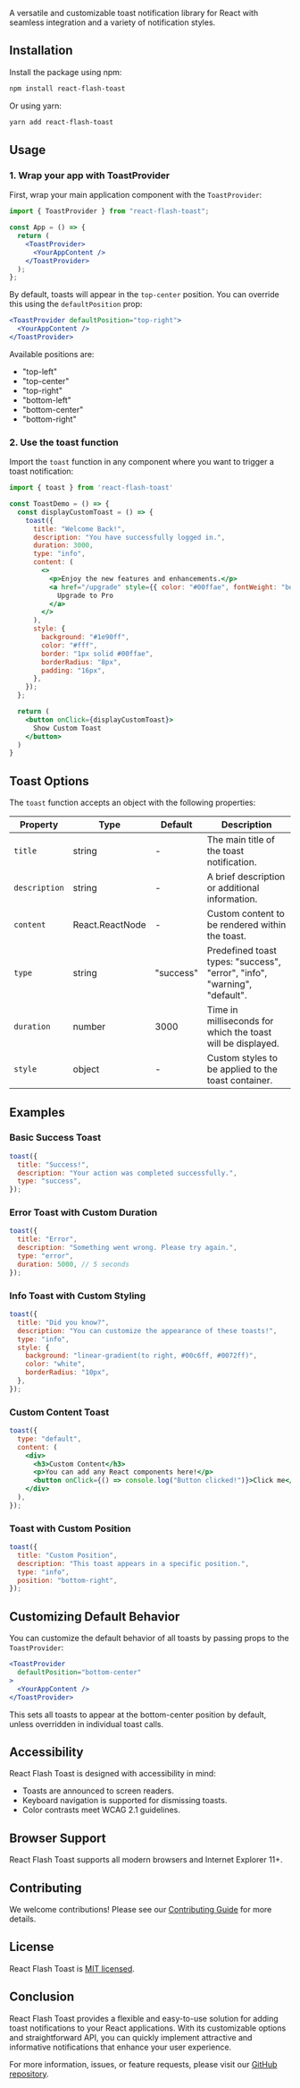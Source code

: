 A versatile and customizable toast notification library for React with seamless integration and a variety of notification styles.

## Installation

Install the package using npm:

```bash
npm install react-flash-toast
```

Or using yarn:

```bash
yarn add react-flash-toast
```

## Usage

### 1. Wrap your app with ToastProvider

First, wrap your main application component with the `ToastProvider`:

```jsx
import { ToastProvider } from "react-flash-toast";

const App = () => {
  return (
    <ToastProvider>
      <YourAppContent />
    </ToastProvider>
  );
};
```

By default, toasts will appear in the `top-center` position. You can override this using the `defaultPosition` prop:

```jsx
<ToastProvider defaultPosition="top-right">
  <YourAppContent />
</ToastProvider>
```

Available positions are:
- "top-left"
- "top-center"
- "top-right"
- "bottom-left"
- "bottom-center"
- "bottom-right"

### 2. Use the toast function

Import the `toast` function in any component where you want to trigger a toast notification:

```jsx
import { toast } from 'react-flash-toast'

const ToastDemo = () => {
  const displayCustomToast = () => {
    toast({
      title: "Welcome Back!",
      description: "You have successfully logged in.",
      duration: 3000,
      type: "info",
      content: (
        <>
          <p>Enjoy the new features and enhancements.</p>
          <a href="/upgrade" style={{ color: "#00ffae", fontWeight: "bold" }}>
            Upgrade to Pro
          </a>
        </>
      ),
      style: {
        background: "#1e90ff",
        color: "#fff",
        border: "1px solid #00ffae",
        borderRadius: "8px",
        padding: "16px",
      },
    });
  };

  return (
    <button onClick={displayCustomToast}>
      Show Custom Toast
    </button>
  )
}

```

## Toast Options

The `toast` function accepts an object with the following properties:

| Property | Type | Default | Description |
|----------|------|---------|-------------|
| `title` | string | - | The main title of the toast notification. |
| `description` | string | - | A brief description or additional information. |
| `content` | React.ReactNode | - | Custom content to be rendered within the toast. |
| `type` | string | "success" | Predefined toast types: "success", "error", "info", "warning", "default". |
| `duration` | number | 3000 | Time in milliseconds for which the toast will be displayed. |
| `style` | object | - | Custom styles to be applied to the toast container. |

## Examples

### Basic Success Toast

```jsx
toast({
  title: "Success!",
  description: "Your action was completed successfully.",
  type: "success",
});
```

### Error Toast with Custom Duration

```jsx
toast({
  title: "Error",
  description: "Something went wrong. Please try again.",
  type: "error",
  duration: 5000, // 5 seconds
});
```

### Info Toast with Custom Styling

```jsx
toast({
  title: "Did you know?",
  description: "You can customize the appearance of these toasts!",
  type: "info",
  style: {
    background: "linear-gradient(to right, #00c6ff, #0072ff)",
    color: "white",
    borderRadius: "10px",
  },
});
```

### Custom Content Toast

```jsx
toast({
  type: "default",
  content: (
    <div>
      <h3>Custom Content</h3>
      <p>You can add any React components here!</p>
      <button onClick={() => console.log("Button clicked!")}>Click me</button>
    </div>
  ),
});
```

### Toast with Custom Position

```jsx
toast({
  title: "Custom Position",
  description: "This toast appears in a specific position.",
  type: "info",
  position: "bottom-right",
});
```

## Customizing Default Behavior

You can customize the default behavior of all toasts by passing props to the `ToastProvider`:

```jsx
<ToastProvider 
  defaultPosition="bottom-center"
>
  <YourAppContent />
</ToastProvider>
```

This sets all toasts to appear at the bottom-center position by default, unless overridden in individual toast calls.

## Accessibility

React Flash Toast is designed with accessibility in mind:
- Toasts are announced to screen readers.
- Keyboard navigation is supported for dismissing toasts.
- Color contrasts meet WCAG 2.1 guidelines.

## Browser Support

React Flash Toast supports all modern browsers and Internet Explorer 11+.

## Contributing

We welcome contributions! Please see our [Contributing Guide](CONTRIBUTING.md) for more details.

## License

React Flash Toast is [MIT licensed](LICENSE).

## Conclusion

React Flash Toast provides a flexible and easy-to-use solution for adding toast notifications to your React applications. With its customizable options and straightforward API, you can quickly implement attractive and informative notifications that enhance your user experience.

For more information, issues, or feature requests, please visit our [GitHub repository](https://github.com/yourusername/react-flash-toast).
